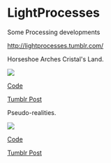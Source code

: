 LightProcesses
==============

Some Processing developments

http://lightprocesses.tumblr.com/

Horseshoe Arches Cristal's Land.

![](http://33.media.tumblr.com/1be8bca17ecd12456bb02a203029de6e/tumblr_nfvap96bGw1tf7qzao1_250.gif)

[Code](https://github.com/vicdoval/LightProcesses/blob/master/Horseshoe.pde)

[Tumblr Post](http://lightprocesses.tumblr.com/post/104002989025)


Pseudo-realities.

![](http://33.media.tumblr.com/3ca8651d5aeb3b87cd6fc56c7d924879/tumblr_nmclmj53kh1tf7qzao1_250.gif)

[Code](https://github.com/vicdoval/LightProcesses/blob/master/Pseudo-realities.pde)

[Tumblr Post](http://lightprocesses.tumblr.com/post/115607722375/pseudo-realities-coded-in-processing-20-frames)
